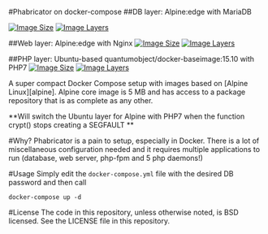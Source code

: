 #Phabricator on docker-compose
##DB layer: Alpine:edge with MariaDB

[![Image Size](https://img.shields.io/imagelayers/image-size/naerymdan/docker-compose-phabricator-mysql/latest.svg)](https://imagelayers.io/?images=naerymdan/docker-compose-phabricator-mysql:latest)
[![Image Layers](https://img.shields.io/imagelayers/layers/naerymdan/docker-compose-phabricator-mysql/latest.svg)](https://imagelayers.io/?images=naerymdan/docker-compose-phabricator-mysql:latest)

##Web layer: Alpine:edge with Nginx
[![Image Size](https://img.shields.io/imagelayers/image-size/naerymdan/docker-compose-phabricator-nginx/latest.svg)](https://imagelayers.io/?images=naerymdan/docker-compose-phabricator-nginx:latest)
[![Image Layers](https://img.shields.io/imagelayers/layers/naerymdan/docker-compose-phabricator-nginx/latest.svg)](https://imagelayers.io/?images=naerymdan/docker-compose-phabricator-nginx:latest)

##PHP layer: Ubuntu-based quantumobject/docker-baseimage:15.10 with PHP7
[![Image Size](https://img.shields.io/imagelayers/image-size/naerymdan/docker-compose-phabricator-php7/latest.svg)](https://imagelayers.io/?images=naerymdan/docker-compose-phabricator-php7:latest)
[![Image Layers](https://img.shields.io/imagelayers/layers/naerymdan/docker-compose-phabricator-php7/latest.svg)](https://imagelayers.io/?images=naerymdan/docker-compose-phabricator-php7:latest)

A super compact Docker Compose setup with images based on [Alpine Linux][alpine]. Alpine core image is 5 MB and has access to a package repository that is as complete as any other.

**Will switch the Ubuntu layer for Alpine with PHP7 when the function crypt() stops creating a SEGFAULT **

#Why?
Phabricator is a pain to setup, especially in Docker. There is a lot of miscellaneous configuration needed and it requires multiple applications to run (database, web server, php-fpm and 5 php daemons!)

#Usage
Simply edit the ```docker-compose.yml``` file with the desired DB password and then call

```docker-compose up -d```

#License
The code in this repository, unless otherwise noted, is BSD licensed. See the LICENSE file in this repository.